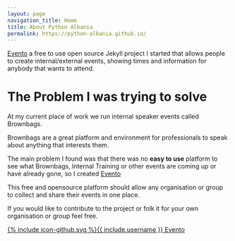 ```yaml
---
layout: page
navigation_title: Home
title: About Python Albania
permalink: https://python-albania.github.io/
---
```


[Evento](https://github.com/boyney123/evento) a free to use open source Jekyll project I started that allows people to create internal/external events, showing times and information for anybody that wants to attend.

# The Problem I was trying to solve


At my current place of work we run internal speaker events called Brownbags.

Brownbags are a great platform and environment for professionals to speak about anything that interests them.

The main problem I found was that there was no **easy to use** platform to see what Brownbags, Internal Training or other events are coming up or have already gone, so I created [Evento](https://github.com/boyney123/evento)

This free and opensource platform should allow any organisation or group to collect and share their events in one place.

If you would like to contribute to the project or folk it for your own organisation or group feel free.

<a href="https://github.com/boyney123/evento"><span class="icon icon--github">{% include icon-github.svg %}</span><span class="username">{{ include.username }}</span> Evento</a>
